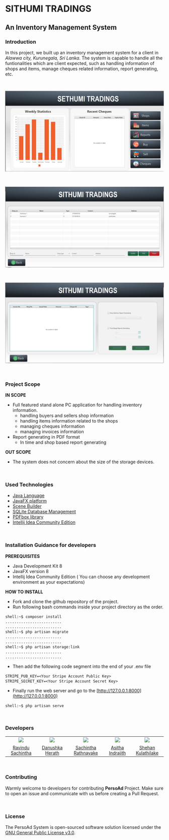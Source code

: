 # SITHUMI TRADINGS
## An Inventory Management System

### Introduction
In this project, we built up an inventory management system for a client in *Alawwa city, Kurunegala, Sri Lanka*. The system is capable to handle all the funtionalities which are client expected, such as handling information of shops and items, manage cheques related information, report generating, etc.

<br>

![Capture01](./readme-assets/capture01.jpg)

<br>

![Capture02](./readme-assets/capture02.jpg)

<br>

![Capture01](./readme-assets/capture03.jpg)

<br>

### Project Scope

**IN SCOPE**
- Full featured stand alone PC application for handling inventory information.
  - handling buyers and sellers shop information
  - handling items information related to the shops
  - managing cheques information
  - managing invoices information
- Report generating in PDF format
  - In time and shop based report generating

**OUT SCOPE**
- The system does not concern about the size of the storage devices.

<br>

### Used Technologies

- [Java Language](https://www.java.com/en/)
- [JavaFX platform](https://openjfx.io/)
- [Scene Builder](https://gluonhq.com/products/scene-builder/)
- [SQLite Database Management](https://www.sqlite.org/index.html)
- [PDFbox library](https://pdfbox.apache.org/)
- [Intellij Idea Community Edition](https://www.jetbrains.com/idea/download/#section=linux)

<br>

### Installation Guidance for developers

**PREREQUISITES**

- Java Development Kit 8
- JavaFX version 8
- Intellij Idea Community Edition ( You can choose any development environment as your expectations)

**HOW TO INSTALL**

- Fork and clone the github repository of the project.
- Run following bash commands inside your project directory as the order.

```console
shell:~$ composer install
.........................
.........................
shell:~$ php artisan migrate
.........................
.........................
shell:~$ php artisan storage:link
.........................
.........................
```

- Then add the following code segment into the end of your .env file

```
STRIPE_PUB_KEY=<Your Stripe Account Public Key>
STRIPE_SECRET_KEY=<Your Stripe Account Secret Key>
```

- Finally run the web server and go to the [http://127.0.0.1:8000](http://127.0.0.1:8000)

```console
shell:~$ php artisan serve
```

<br>

### Developers
<table>
<tr>
<td align="center"><img src="https://avatars0.githubusercontent.com/u/25032998?s=460&v=4" width=100></td>
<td align="center"><img src="https://avatars0.githubusercontent.com/u/12469768?s=400&v=4" width=100></td>
<td align="center"><img src="https://avatars0.githubusercontent.com/u/29378743?s=400&v=4" width=100></td>
<td align="center"><img src="https://avatars1.githubusercontent.com/u/25387297?s=400&v=4" width=100></td>
<td align="center"><img src="https://avatars1.githubusercontent.com/u/13849811?s=400&v=4" width=100></td>
</tr>
<tr>
<td align="center"><a href="https://github.com/RavinduSachintha">Ravindu Sachintha</a></td>
<td align="center"><a href="https://github.com/Danushka96">Danushka Herath</a></td>
<td align="center"><a href="https://github.com/Sacheerc/">Sachintha Rathnayake</a></td>
<td align="center"><a href="https://github.com/AsithaIndrajith">Asitha Indrajith</a></td>
<td align="center"><a href="https://github.com/ShehanKule">Shehan Kulathilake</a></td>
</tr>
</table>

<br>

### Contributing
Warmly welcome to developers for contributing **PersoAd** Project. Make sure to open an issue and communicate with us before 
creating a Pull Request.

<br>

### License

The PersoAd System is open-sourced software solution licensed under the [GNU General Public License v3.0](./LICENSE).

